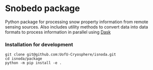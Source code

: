 # Snobedo package

Python package for processing snow property information from remote sensing sources.
Also includes utility methods to convert data into data formats to process
information in parallel using [Dask](https://docs.dask.org/en/latest/)

### Installation for development
```
git clone git@github.com:UofU-Cryosphere/isnoda.git
cd isnoda/package
python -m pip install -e .
```